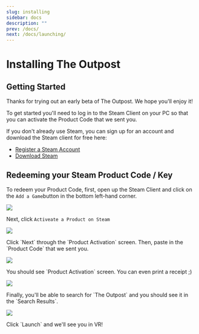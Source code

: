 ```yaml
---
slug: installing
sidebar: docs
description: ""
prev: /docs/
next: /docs/launching/
---
```

# Installing The Outpost

## Getting Started

Thanks for trying out an early beta of The Outpost. We hope you'll enjoy it!

To get started you'll need to log in to the Steam Client on your PC so that you can activate the Product Code that we sent you.

If you don't already use Steam, you can sign up for an account and download the Steam client for free here:

* [Register a Steam Account](https://store.steampowered.com/join/)
* [Download Steam](http://store.steampowered.com/about/)

## Redeeming your Steam Product Code / Key

To redeem your Product Code, first, open up the Steam Client and click on the `Add a Game`button in the bottom left-hand corner.

![](/uploads/add-a-game.png)

Next, click `Activeate a Product on Steam`

![](/uploads/activate-a-product.png)

Click \`Next\` through the \`Product Activation\` screen. Then, paste in the \`Product Code\` that we sent you. 

![](/uploads/paste-in-code.png)

You should see \`Product Activation\` screen. You can even print a receipt ;)

![](/uploads/activation-successful.png)

Finally, you'll be able to search for \`The Outpost\` and you should see it in the \`Search Results\`.

![](/uploads/search-and-launch.png)

Click \`Launch\` and we'll see you in VR!